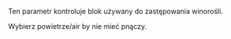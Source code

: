 Ten parametr kontroluje blok używany do zastępowania winorośli.

Wybierz powietrze/air by nie mieć pnączy.
